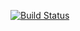 [![Build Status](https://travis-ci.org/Barrelcms/application.svg)](https://travis-ci.org/Barrelcms/application)
